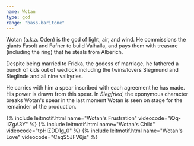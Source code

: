 ```yaml
---
name: Wotan
type: god
range: "bass-baritone"
---
```


Wotan (a.k.a. Oden) is the god of light, air, and wind. He commissions the giants Fasolt and Fafner to build Valhalla, and pays them with treasure (including the ring) that he steals from Alberich.

Despite being married to Fricka, the godess of marriage, he fathered a bunch of kids out of wedlock including the twins/lovers Siegmund and Sieglinde and all nine valkyries.

He carries with him a spear inscribed with each agreement he has made. His power is drawn from this spear. In *Siegfried*, the eponymous character breaks Wotan's spear in the last moment Wotan is seen on stage for the remainder of the production.

{% include leitmotif.html name="Wotan's Frustration" videocode="iQq-iIZgA3Y" %}
{% include leitmotif.html name="Wotan's Child" videocode="tpHIZDD1g_0" %}
{% include leitmotif.html name="Wotan's Love" videocode="CaqS5JFV6js" %}